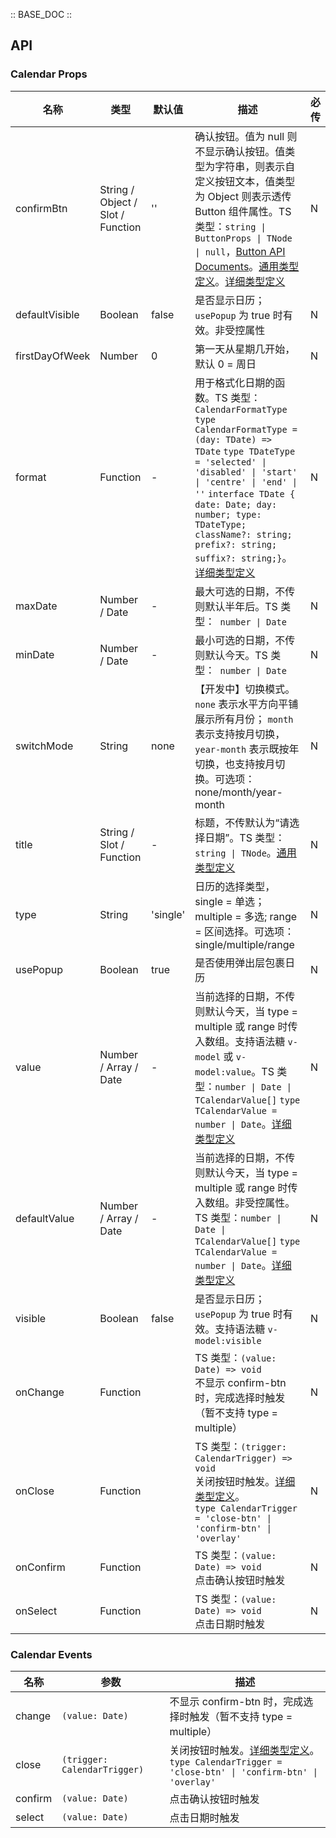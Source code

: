 :: BASE_DOC ::

## API

### Calendar Props

名称 | 类型 | 默认值 | 描述 | 必传
-- | -- | -- | -- | --
confirmBtn | String / Object / Slot / Function | '' | 确认按钮。值为 null 则不显示确认按钮。值类型为字符串，则表示自定义按钮文本，值类型为 Object 则表示透传 Button 组件属性。TS 类型：`string \| ButtonProps \| TNode \| null`，[Button API Documents](./button?tab=api)。[通用类型定义](https://github.com/Tencent/tdesign-mobile-vue/blob/develop/src/common.ts)。[详细类型定义](https://github.com/Tencent/tdesign-mobile-vue/tree/develop/src/calendar/type.ts) | N
defaultVisible | Boolean | false | 是否显示日历；`usePopup` 为 true 时有效。非受控属性 | N
firstDayOfWeek | Number | 0 | 第一天从星期几开始，默认 0 = 周日 | N
format | Function | - | 用于格式化日期的函数。TS 类型：`CalendarFormatType ` `type CalendarFormatType = (day: TDate) => TDate` `type TDateType = 'selected' \| 'disabled' \| 'start' \| 'centre' \| 'end' \| ''` `interface TDate { date: Date; day: number; type: TDateType; className?: string; prefix?: string; suffix?: string;}`。[详细类型定义](https://github.com/Tencent/tdesign-mobile-vue/tree/develop/src/calendar/type.ts) | N
maxDate | Number / Date | - | 最大可选的日期，不传则默认半年后。TS 类型：` number \| Date` | N
minDate | Number / Date | - | 最小可选的日期，不传则默认今天。TS 类型：` number \| Date` | N
switchMode | String | none | 【开发中】切换模式。 `none` 表示水平方向平铺展示所有月份； `month` 表示支持按月切换， `year-month` 表示既按年切换，也支持按月切换。可选项：none/month/year-month | N
title | String / Slot / Function | - | 标题，不传默认为“请选择日期”。TS 类型：`string \| TNode`。[通用类型定义](https://github.com/Tencent/tdesign-mobile-vue/blob/develop/src/common.ts) | N
type | String | 'single' | 日历的选择类型，single = 单选；multiple = 多选; range = 区间选择。可选项：single/multiple/range | N
usePopup | Boolean | true | 是否使用弹出层包裹日历 | N
value | Number / Array / Date | - | 当前选择的日期，不传则默认今天，当 type = multiple 或 range 时传入数组。支持语法糖 `v-model` 或 `v-model:value`。TS 类型：`number \| Date \| TCalendarValue[]` `type TCalendarValue = number \| Date`。[详细类型定义](https://github.com/Tencent/tdesign-mobile-vue/tree/develop/src/calendar/type.ts) | N
defaultValue | Number / Array / Date | - | 当前选择的日期，不传则默认今天，当 type = multiple 或 range 时传入数组。非受控属性。TS 类型：`number \| Date \| TCalendarValue[]` `type TCalendarValue = number \| Date`。[详细类型定义](https://github.com/Tencent/tdesign-mobile-vue/tree/develop/src/calendar/type.ts) | N
visible | Boolean | false | 是否显示日历；`usePopup` 为 true 时有效。支持语法糖 `v-model:visible` | N
onChange | Function |  | TS 类型：`(value: Date) => void`<br/>不显示 confirm-btn 时，完成选择时触发（暂不支持 type = multiple） | N
onClose | Function |  | TS 类型：`(trigger: CalendarTrigger) => void`<br/>关闭按钮时触发。[详细类型定义](https://github.com/Tencent/tdesign-mobile-vue/tree/develop/src/calendar/type.ts)。<br/>`type CalendarTrigger = 'close-btn' \| 'confirm-btn' \| 'overlay'`<br/> | N
onConfirm | Function |  | TS 类型：`(value: Date) => void`<br/>点击确认按钮时触发 | N
onSelect | Function |  | TS 类型：`(value: Date) => void`<br/>点击日期时触发 | N

### Calendar Events

名称 | 参数 | 描述
-- | -- | --
change | `(value: Date)` | 不显示 confirm-btn 时，完成选择时触发（暂不支持 type = multiple）
close | `(trigger: CalendarTrigger)` | 关闭按钮时触发。[详细类型定义](https://github.com/Tencent/tdesign-mobile-vue/tree/develop/src/calendar/type.ts)。<br/>`type CalendarTrigger = 'close-btn' \| 'confirm-btn' \| 'overlay'`<br/>
confirm | `(value: Date)` | 点击确认按钮时触发
select | `(value: Date)` | 点击日期时触发
